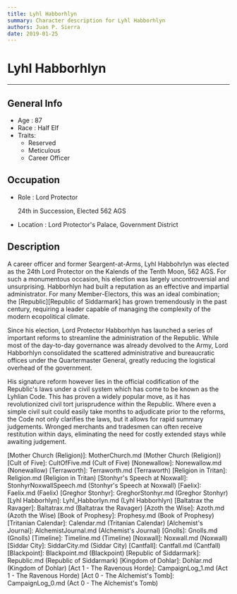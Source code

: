 ```yaml
---
title: Lyhl Habborhlyn
summary: Character description for Lyhl Habborhlyn
authors: Juan P. Sierra
date: 2019-01-25
---
```


# Lyhl Habborhlyn

-----


## General Info

- Age : 87
- Race : Half Elf
- Traits:
    - Reserved
    - Meticulous
    - Career Officer

## Occupation

- Role : Lord Protector

    24th in Succession, Elected 562 AGS
    
- Location : Lord Protector's Palace, Government District

## Description

A career officer and former Seargent-at-Arms, Lyhl Habbohrlyn was elected as the 24th Lord Protector on the Kalends of the Tenth Moon, 562 AGS. For such a monumentous occasion, his election was largely uncontroversial and unsurprising. Habborhlyn had built a reputation as an effective and impartial administrator. For many Member-Electors, this was an ideal combination; the [Republic][Republic of Siddarmark] has grown tremendously in the past century, requiring a leader capable of managing the complexity of the modern ecopolitical climate.

Since his election, Lord Protector Habborhlyn has launched a series of important reforms to streamline the administration of the Republic. While most of the day-to-day governance was already devolved to the Army, Lord Habborhlyn consolidated the scattered administrative and bureaucratic offices under the Quartermaster General, greatly reducing the logistical overhead of the government.

His signature reform however lies in the official codification of the Republic's laws under a civil system which has come to be known as the Lyhlian Code. This has proven a widely popular move, as it has revolutionized civil tort jurisprudence within the Republic. Where even a simple civil suit could easily take months to adjudicate prior to the reforms, the Code not only clarifies the laws, but it allows for rapid summary judgements. Wronged merchants and tradesmen can often receive restitution within days, eliminating the need for costly extended stays while awaiting judgement.




[Republic Expeditionary Forces]: REF.md (Republic Expeditionary Forces)
[Gahrdynyr Trade House]: GahrdynyrTradeHouse.md (Gahrdynyr Trade House)
[Mother Church (Religion)]: MotherChurch.md (Mother Church (Religion))
[Cult of Five]: CultOfFive.md (Cult of Five)
[Nonewallow]: Nonewallow.md (Nonewallow)
[Terraworth]: Terraworth.md (Terraworth)
[Religion in Tritan]: Religion.md (Religion in Tritan)
[Stonhyr's Speech at Noxwall]: StonhyrNoxwallSpeech.md (Stonhyr's Speech at Noxwall)
[Faelix]: Faelix.md (Faelix)
[Greghor Stonhyr]: GreghorStonhyr.md (Greghor Stonhyr)
[Lyhl Habborhlyn]: Lyhl_Habborlyn.md (Lyhl Habborhlyn)
[Baltatrax the Ravager]: Baltatrax.md (Baltatrax the Ravager)
[Azoth the Wise]: Azoth.md (Azoth the Wise)
[Book of Prophesy]: Prophesy.md (Book of Prophesy)
[Tritanian Calendar]: Calendar.md (Tritanian Calendar)
[Alchemist's Journal]: AlchemistJournal.md (Alchemist's Journal)
[Gnolls]: Gnolls.md (Gnolls)
[Timeline]: Timeline.md (Timeline)
[Noxwall]: Noxwall.md (Noxwall)
[Siddar City]: SiddarCity.md (Siddar City)
[Cantfall]: Cantfall.md (Cantfall)
[Blackpoint]: Blackpoint.md (Blackpoint)
[Republic of Siddarmark]: Republic.md (Republic of Siddarmark)
[Kingdom of Dohlar]: Dohlar.md (Kingdom of Dohlar)
[Act 1 - The Ravenous Horde]: CampaignLog_1.md (Act 1 - The Ravenous Horde)
[Act 0 - The Alchemist's Tomb]: CampaignLog_0.md (Act 0 - The Alchemist's Tomb)
